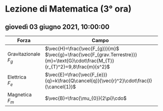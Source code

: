 

# Lezione di Matematica (3° ora)

## giovedì 03 giugno 2021, 10:00:00




|Forza|Campo|
|---|---|
|Gravitazionale<br/>$F_{g}$|$\vec{H}=\frac{\vec{F_{g}}}{m}$<br />$\vec{g}=\frac{\vec{F_{grav.Terrestre}}}{m}=\text{G}\cdot\frac{M_{T}}{r_{T}^2}=9,8\frac{m}{s^2}$|
|Elettrica<br />$F_{e}$|$\vec{E}=\frac{\vec{F_{e}}}{q}=k\frac{Q\cancel{q}}{\vec{r}^2}\cdot\frac{I}{\cancel{1}}$|
|Magnetica<br />$F_{m}$|$\vec{B}=\frac{\mu_{0}}{2\pi}\cdo$
<!--stackedit_data:
eyJoaXN0b3J5IjpbLTgwMDkwNDY0Ml19
-->